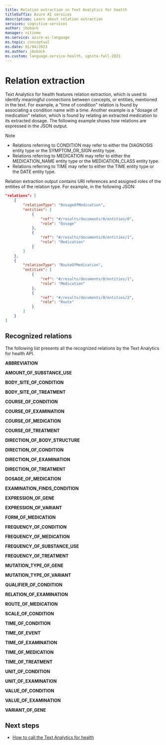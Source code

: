 ```yaml
---
title: Relation extraction in Text Analytics for health
titleSuffix: Azure AI services
description: Learn about relation extraction
services: cognitive-services
author: jboback
manager: nitinme
ms.service: azure-ai-language
ms.topic: conceptual
ms.date: 01/04/2023
ms.author: jboback
ms.custom: language-service-health, ignite-fall-2021
---
```


# Relation extraction

Text Analytics for health features relation extraction, which is used to  identify meaningful connections between concepts, or entities, mentioned in the text. For example, a "time of condition" relation is found by associating a condition name with a time. Another example is a "dosage of medication" relation, which is found by relating an extracted medication to its extracted dosage. The following example shows how relations are expressed in the JSON output.

> [!NOTE]
> * Relations referring to CONDITION may refer to either the DIAGNOSIS entity type or the SYMPTOM_OR_SIGN entity type.
> * Relations referring to MEDICATION may refer to either the MEDICATION_NAME entity type or the MEDICATION_CLASS entity type.
> * Relations referring to TIME may refer to either the TIME entity type or the DATE entity type.

Relation extraction output contains URI references and assigned roles of the entities of the relation type. For example, in the following JSON:

```json
"relations": [
    {
        "relationType": "DosageOfMedication",
        "entities": [
            {
                "ref": "#/results/documents/0/entities/0",
                "role": "Dosage"
            },
            {
                "ref": "#/results/documents/0/entities/1",
                "role": "Medication"
            }
        ]
    },
    {
        "relationType": "RouteOfMedication",
        "entities": [
            {
                "ref": "#/results/documents/0/entities/1",
                "role": "Medication"
            },
            {
                "ref": "#/results/documents/0/entities/2",
                "role": "Route"
            }
        ]
    }
]
```

## Recognized relations

The following list presents all the recognized relations by the Text Analytics for health API. 

**ABBREVIATION**

**AMOUNT_OF_SUBSTANCE_USE**

**BODY_SITE_OF_CONDITION**

**BODY_SITE_OF_TREATMENT**

**COURSE_OF_CONDITION**

**COURSE_OF_EXAMINATION**

**COURSE_OF_MEDICATION**

**COURSE_OF_TREATMENT**

**DIRECTION_OF_BODY_STRUCTURE**

**DIRECTION_OF_CONDITION**

**DIRECTION_OF_EXAMINATION**

**DIRECTION_OF_TREATMENT**

**DOSAGE_OF_MEDICATION**

**EXAMINATION_FINDS_CONDITION**

**EXPRESSION_OF_GENE**

**EXPRESSION_OF_VARIANT**

**FORM_OF_MEDICATION**

**FREQUENCY_OF_CONDITION**

**FREQUENCY_OF_MEDICATION**

**FREQUENCY_OF_SUBSTANCE_USE**

**FREQUENCY_OF_TREATMENT**

**MUTATION_TYPE_OF_GENE**

**MUTATION_TYPE_OF_VARIANT**

**QUALIFIER_OF_CONDITION**

**RELATION_OF_EXAMINATION**

**ROUTE_OF_MEDICATION**	

**SCALE_OF_CONDITION**

**TIME_OF_CONDITION**

**TIME_OF_EVENT**

**TIME_OF_EXAMINATION**

**TIME_OF_MEDICATION**

**TIME_OF_TREATMENT**

**UNIT_OF_CONDITION**

**UNIT_OF_EXAMINATION**

**VALUE_OF_CONDITION**	

**VALUE_OF_EXAMINATION**

**VARIANT_OF_GENE**

## Next steps

* [How to call the Text Analytics for health](../how-to/call-api.md)
